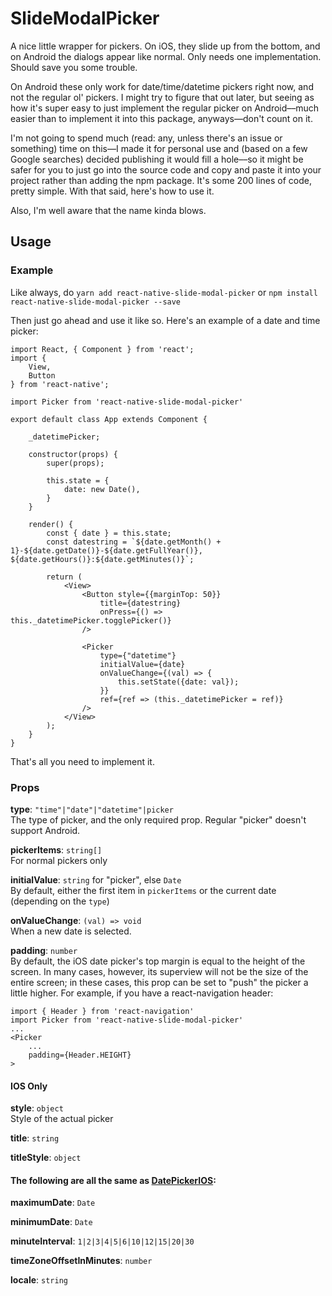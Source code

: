 # SlideModalPicker 


A nice little wrapper for pickers. On iOS, they slide up from the bottom, and on Android the dialogs appear like normal. Only needs one implementation. Should save you some trouble.

On Android these only work for date/time/datetime pickers right now, and not the regular ol' pickers. I might try to figure that out later, but seeing as how it's super easy to just implement the regular picker on Android––much easier than to implement it into this package, anyways––don't count on it.

I'm not going to spend much (read: any, unless there's an issue or something) time on this––I made it for personal use and (based on a few Google searches) decided publishing it would fill a hole––so it might be safer for you to just go into the source code and copy and paste it into your project rather than adding the npm package. It's some 200 lines of code, pretty simple. With that said, here's how to use it.

Also, I'm well aware that the name kinda blows.

## Usage

### Example
Like always, do `yarn add react-native-slide-modal-picker` or `npm install react-native-slide-modal-picker --save`

Then just go ahead and use it like so. Here's an example of a date and time picker:

    import React, { Component } from 'react';
    import {
        View,
        Button
    } from 'react-native';
    
    import Picker from 'react-native-slide-modal-picker'
    
    export default class App extends Component {
    
        _datetimePicker;
    
        constructor(props) {
            super(props);
    
            this.state = {
                date: new Date(),
            }
        }
    
        render() {
            const { date } = this.state;
            const datestring = `${date.getMonth() + 1}-${date.getDate()}-${date.getFullYear()}, ${date.getHours()}:${date.getMinutes()}`;
    
            return (
                <View>
                    <Button style={{marginTop: 50}}
                        title={datestring}
                        onPress={() => this._datetimePicker.togglePicker()}
                    />
    
                    <Picker
                        type={"datetime"}
                        initialValue={date}
                        onValueChange={(val) => {
                            this.setState({date: val});
                        }}
                        ref={ref => (this._datetimePicker = ref)}
                    />
                </View>
            );
        }
    }
    
That's all you need to implement it.

### Props

**type**: `"time"|"date"|"datetime"|picker` 
<br />
The type of picker, and the only required prop. Regular "picker" doesn't support Android.

**pickerItems**: `string[]`
<br />
For normal pickers only

**initialValue**: `string` for "picker", else `Date`
<br />
By default, either the first item in `pickerItems` or the current date (depending on the `type`) 

**onValueChange**: `(val) => void` <br />When a new date is selected.

**padding**: `number` 
<br /> 
By default, the iOS date picker's top margin is equal to the height of the screen. In many cases, however, its superview will not be the size of the entire screen; in these cases, this prop can be set to "push" the picker a little higher. For example, if you have a react-navigation header:
<br />

    import { Header } from 'react-navigation'
    import Picker from 'react-native-slide-modal-picker'
    ...
    <Picker
        ...
        padding={Header.HEIGHT}
    >

#### IOS Only
**style**: `object` <br />Style of the actual picker

**title**: `string`

**titleStyle**: `object`

#### The following are all the same as [DatePickerIOS](https://facebook.github.io/react-native/docs/datepickerios.html):

**maximumDate**: `Date`

**minimumDate**: `Date`

**minuteInterval**: `1|2|3|4|5|6|10|12|15|20|30`

**timeZoneOffsetInMinutes**: `number`

**locale**: `string`

